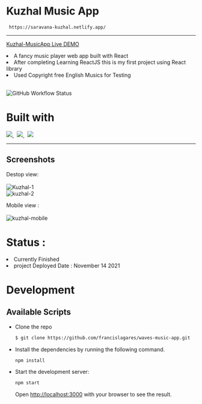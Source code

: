 # Kuzhal Music App 

```  https://saravana-kuzhal.netlify.app/  ``` <hr> <a href="https://kuzhal-musicplayer-app-saravana.netlify.app/" > Kuzhal-MusicApp Live DEMO </a>
<li> A fancy music player web app built with React  </li>
<li> After completing Learning ReactJS this is my first project using React library  </li>
<li> Used Copyright free English Musics for Testing </li>
<br>

![GitHub Workflow Status](https://img.shields.io/github/workflow/status/francislagares/waves-music-app/CI?style=for-the-badge&labelColor=black&logo=github)

# Built with

<p>
  <a href='https://www.react.org/'>
		<img src='https://img.shields.io/badge/react-61DAFB?logoWidth=30&labelColor=black&style=for-the-badge&logo=react' />
	</a>
  &nbsp;
   <a href='https://sass-lang.com/'>
    <img src="https://img.shields.io/badge/sass-cc6699.svg?&style=for-the-badge&logo=sass&logoColor=white" />
  </a>
  &nbsp;
   <a href='https://fontawesome.com/'>
    <img src="https://img.shields.io/badge/font awesome-339AF0.svg?&style=for-the-badge&logo=font-awesome&logoColor=white" />
  </a>
</p>
<hr>

## Screenshots


Destop view: <br> <br>
![Kuzhal-1](https://user-images.githubusercontent.com/63772127/141684509-2d6c4742-0f56-477d-aa05-63c1004e726a.png) <br>
![kuzhal-2](https://user-images.githubusercontent.com/63772127/141684536-3885e6be-ce25-4ce2-9695-8914c589c4d7.png) <br>

Mobile view :  <br> <br>
![kuzhal-mobile](https://user-images.githubusercontent.com/63772127/141684347-bc418a60-856a-4835-8b55-292232e4edc3.png)



# Status : 
<li> Currently Finished </li>
<li>  project Deployed Date : November 14 2021 </li>

# Development

## Available Scripts

- Clone the repo

  ```bash
  $ git clone https://github.com/francislagares/waves-music-app.git
  ```

- Install the dependencies by running the following command.

  ```bash
  npm install
  ```

- Start the development server:

  ```bash
  npm start
  ```

  Open [http://localhost:3000](http://localhost:3000) with your browser to see the
  result.
